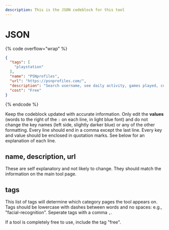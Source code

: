 ```yaml
---
description: This is the JSON codeblock for this tool
---
```


# JSON

{% code overflow="wrap" %}
```json
{
  "tags": [
    "playstation"
  ],
  "name": "PSNprofiles",
  "url": "https://psnprofiles.com/",
  "description": "Search username, see daily activity, games played, country, and profile pic",
  "cost": "Free"
}
```
{% endcode %}

Keep the codeblock updated with accurate information. Only edit the **values** (words to the right of the `:` on each line, in light blue font) and do not change the key names (left side, slightly darker blue) or any of the other formatting. Every line should end in a comma except the last line. Every key and value should be enclosed in quotation marks. See below for an explanation of each line.&#x20;

## name, description, url

These are self explanatory and not likely to change. They should match the information on the main tool page.

## tags

This list of tags will determine which category pages the tool appears on. Tags should be lowercase with dashes between words and no spaces: e.g., "facial-recognition". Seperate tags with a comma `,`.

If a tool is completely free to use, include the tag "free".

